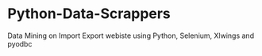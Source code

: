 # Python-Data-Scrappers
 Data Mining on Import Export webiste using Python, Selenium, Xlwings and pyodbc
